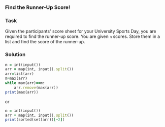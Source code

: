 ### Find the Runner-Up Score!
### Task 
Given the participants' score sheet for your University Sports Day, you are required to find the runner-up score. You are given `n` scores. Store them in a list and find the score of the runner-up. 
### Solution 
```ruby
n = int(input())
arr = map(int, input().split())
arr=list(arr)
m=max(arr)
while max(arr)==m:
    arr.remove(max(arr))
print(max(arr))
```
or 
```ruby
n = int(input())
arr = map(int, input().split())
print(sorted(set(arr))[-2])
```
